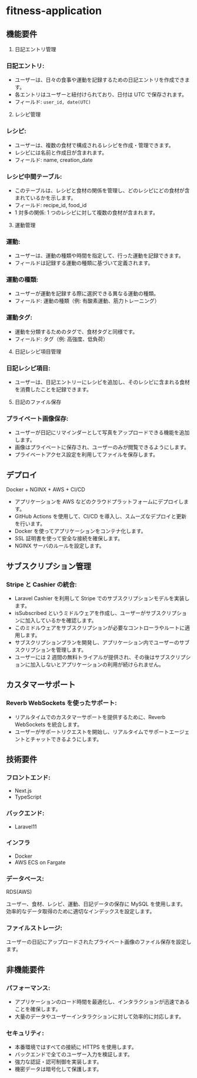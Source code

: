 # fitness-application

## 機能要件
1. 日記エントリ管理
### 日記エントリ:

- ユーザーは、日々の食事や運動を記録するための日記エントリを作成できます。
- 各エントリはユーザーと紐付けられており、日付は UTC で保存されます。
- フィールド: `user_id, date(UTC)`

2. レシピ管理
### レシピ:

- ユーザーは、複数の食材で構成されるレシピを作成・管理できます。
- レシピには名前と作成日が含まれます。
- フィールド: name, creation_date

### レシピ中間テーブル:

- このテーブルは、レシピと食材の関係を管理し、どのレシピにどの食材が含まれているかを示します。
- フィールド: recipe_id, food_id
- 1 対多の関係: 1 つのレシピに対して複数の食材が含まれます。

3. 運動管理
### 運動:

- ユーザーは、運動の種類や時間を指定して、行った運動を記録できます。
- フィールドは記録する運動の種類に基づいて定義されます。

### 運動の種類:

- ユーザーが運動を記録する際に選択できる異なる運動の種類。
- フィールド: 運動の種類（例: 有酸素運動、筋力トレーニング）

### 運動タグ:

- 運動を分類するためのタグで、食材タグと同様です。
- フィールド: タグ（例: 高強度、低負荷）

4. 日記レシピ項目管理
### 日記レシピ項目:

- ユーザーは、日記エントリーにレシピを追加し、そのレシピに含まれる食材を消費したことを記録できます。

5. 日記のファイル保存
### プライベート画像保存:

- ユーザーが日記にリマインダーとして写真をアップロードできる機能を追加します。
- 画像はプライベートに保存され、ユーザーのみが閲覧できるようにします。
- プライベートアクセス設定を利用してファイルを保存します。


## デプロイ
Docker + NGINX + AWS + CI/CD
- アプリケーションを AWS などのクラウドプラットフォームにデプロイします。
- GitHub Actions を使用して、CI/CD を導入し、スムーズなデプロイと更新を行います。
- Docker を使ってアプリケーションをコンテナ化します。
- SSL 証明書を使って安全な接続を確保します。
- NGINX サーバのルールを設定します。


## サブスクリプション管理
### Stripe と Cashier の統合:

- Laravel Cashier を利用して Stripe でのサブスクリプションモデルを実装します。
- isSubscribed というミドルウェアを作成し、ユーザーがサブスクリプションに加入しているかを確認します。
- このミドルウェアをサブスクリプションが必要なコントローラやルートに適用します。
- サブスクリプションプランを開発し、アプリケーション内でユーザーのサブスクリプションを管理します。
- ユーザーには 2 週間の無料トライアルが提供され、その後はサブスクリプションに加入しないとアプリケーションの利用が続けられません。

## カスタマーサポート
### Reverb WebSockets を使ったサポート:

- リアルタイムでのカスタマーサポートを提供するために、Reverb WebSockets を統合します。
- ユーザーがサポートリクエストを開始し、リアルタイムでサポートエージェントとチャットできるようにします。

## 技術要件
### フロントエンド:
- Next.js
- TypeScript

### バックエンド:
- Laravel11

### インフラ
- Docker
- AWS ECS on Fargate

### データベース:
RDS(AWS)

ユーザー、食材、レシピ、運動、日記データの保存に MySQL を使用します。
効率的なデータ取得のために適切なインデックスを設定します。

### ファイルストレージ:

ユーザーの日記にアップロードされたプライベート画像のファイル保存を設定します。

## 非機能要件
### パフォーマンス:

- アプリケーションのロード時間を最適化し、インタラクションが迅速であることを確保します。
- 大量のデータやユーザーインタラクションに対して効率的に対応します。

### セキュリティ:

- 本番環境ではすべての接続に HTTPS を使用します。
- バックエンドで全てのユーザー入力を検証します。
- 強力な認証・認可制御を実装します。
- 機密データは暗号化して保護します。

